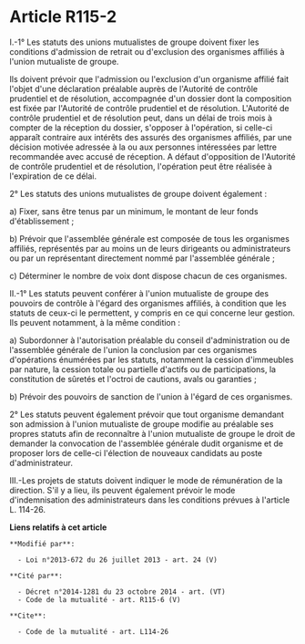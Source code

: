 # Article R115-2

I.-1° Les statuts des unions mutualistes de groupe doivent fixer les conditions d'admission de retrait ou d'exclusion des
organismes affiliés à l'union mutualiste de groupe. 

Ils doivent prévoir que l'admission ou l'exclusion d'un organisme affilié fait l'objet d'une déclaration préalable auprès de
l'Autorité de contrôle prudentiel et de résolution, accompagnée d'un dossier dont la composition est fixée par l'Autorité de
contrôle prudentiel et de résolution. L'Autorité de contrôle prudentiel et de résolution peut, dans un délai de trois mois à
compter de la réception du dossier, s'opposer à l'opération, si celle-ci apparaît contraire aux intérêts des assurés des
organismes affiliés, par une décision motivée adressée à la ou aux personnes intéressées par lettre recommandée avec accusé
de réception. A défaut d'opposition de l'Autorité de contrôle prudentiel et de résolution, l'opération peut être réalisée à
l'expiration de ce délai. 

2° Les statuts des unions mutualistes de groupe doivent également : 

a) Fixer, sans être tenus par un minimum, le montant de leur fonds d'établissement ; 

b) Prévoir que l'assemblée générale est composée de tous les organismes affiliés, représentés par au moins un de leurs
dirigeants ou administrateurs ou par un représentant directement nommé par l'assemblée générale ; 

c) Déterminer le nombre de voix dont dispose chacun de ces organismes. 

II.-1° Les statuts peuvent conférer à l'union mutualiste de groupe des pouvoirs de contrôle à l'égard des organismes
affiliés, à condition que les statuts de ceux-ci le permettent, y compris en ce qui concerne leur gestion. Ils peuvent
notamment, à la même condition : 

a) Subordonner à l'autorisation préalable du conseil d'administration ou de l'assemblée générale de l'union la conclusion par
ces organismes d'opérations énumérées par les statuts, notamment la cession d'immeubles par nature, la cession totale ou
partielle d'actifs ou de participations, la constitution de sûretés et l'octroi de cautions, avals ou garanties ; 

b) Prévoir des pouvoirs de sanction de l'union à l'égard de ces organismes. 

2° Les statuts peuvent également prévoir que tout organisme demandant son admission à l'union mutualiste de groupe modifie au
préalable ses propres statuts afin de reconnaître à l'union mutualiste de groupe le droit de demander la convocation de
l'assemblée générale dudit organisme et de proposer lors de celle-ci l'élection de nouveaux candidats au poste
d'administrateur. 

III.-Les projets de statuts doivent indiquer le mode de rémunération de la direction. S'il y a lieu, ils peuvent également
prévoir le mode d'indemnisation des administrateurs dans les conditions prévues à l'article L. 114-26.

**Liens relatifs à cet article**

	**Modifié par**:

	  - Loi n°2013-672 du 26 juillet 2013 - art. 24 (V)

	**Cité par**:

	  - Décret n°2014-1281 du 23 octobre 2014 - art. (VT)
	  - Code de la mutualité - art. R115-6 (V)

	**Cite**:

	  - Code de la mutualité - art. L114-26
